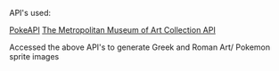  API's used:

 [PokeAPI](https://pokeapi.co/)
 [The Metropolitan Museum of Art Collection API](https://metmuseum.github.io/)

Accessed the above API's to generate Greek and Roman Art/ Pokemon sprite images